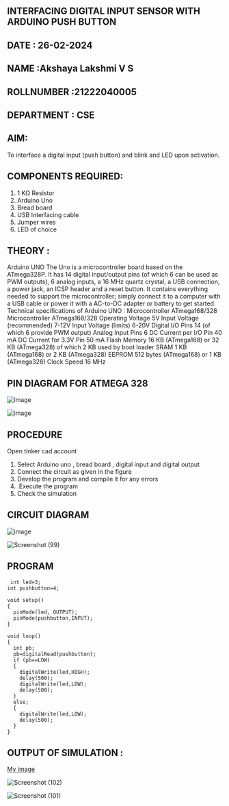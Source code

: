 ## INTERFACING DIGITAL INPUT SENSOR WITH ARDUINO PUSH BUTTON
## DATE : 26-02-2024
## NAME :Akshaya Lakshmi V S																			             
## ROLLNUMBER :21222040005
## DEPARTMENT : CSE


## AIM:
To interface a digital input (push button) and blink and LED upon activation.
## COMPONENTS REQUIRED:
1.	1 KΩ Resistor 
2.	Arduino Uno 
3.	Bread board 
4.	USB Interfacing cable 
5.	Jumper wires 
6.	LED of choice 
## THEORY :
Arduino UNO
 	  The Uno is a microcontroller board based on the ATmega328P. It has 14 digital input/output pins (of which 6 can be used as PWM outputs), 6 analog inputs, a 16 MHz quartz crystal, a USB connection, a power jack, an ICSP header and a reset button. It contains everything needed to support the microcontroller; simply connect it to a computer with a USB cable or power it with a AC-to-DC adapter or battery to get started.
	Technical specifications of Arduino UNO :
Microcontroller	ATmega168/328
Microcontroller	ATmega168/328
Operating Voltage	5V
Input Voltage (recommended)	7-12V
Input Voltage (limits)	6-20V
Digital I/O Pins	14 (of which 6 provide PWM output)
Analog Input Pins	6
DC Current per I/O Pin	40 mA
DC Current for 3.3V Pin	50 mA
Flash Memory	16 KB (ATmega168) or 32 KB (ATmega328) of which 2 KB used by boot loader
SRAM	1 KB (ATmega168) or 2 KB (ATmega328)
EEPROM	512 bytes (ATmega168) or 1 KB (ATmega328)
Clock Speed	16 MHz
## PIN DIAGRAM FOR ATMEGA 328
 
![image](https://user-images.githubusercontent.com/36288975/163530394-115baee4-7ed1-49fe-9cce-d7b625e11e85.png)


![image](https://user-images.githubusercontent.com/36288975/163530431-4d390e98-0942-42d8-95b8-f57d348e6ad8.png)

## PROCEDURE 
 Open tinker cad account 
1.	Select Arduino uno , bread board , digital input and digital output 
2.	Connect the circuit as given in the figure 
3.	Develop the program and compile it for any errors 
4.	 .Execute the program 
5.	Check the simulation 



## CIRCUIT DIAGRAM 


![image](https://user-images.githubusercontent.com/36288975/163530437-87a0afbd-b3c9-44ad-b907-5de63486fb9d.png)




![Screenshot (99)](https://github.com/AkshayalakshmiVS/-INTERFACING-DIGITAL-INPUT-SENSOR-WITH-ARDUINO-PUSH-BUTTON-/assets/128115963/a509998a-1b30-44f5-8af7-a6570f18fdcd)





## PROGRAM 
```
 int led=3;
int pushbutton=4;

void setup()
{
  pinMode(led, OUTPUT);
  pinMode(pushbutton,INPUT);
}

void loop()
{
  int pb;
  pb=digitalRead(pushbutton);
  if (pb==LOW)
  {
    digitalWrite(led,HIGH);
    delay(500);
    digitalWrite(led,LOW);
    delay(500);
  }
  else;
  {
    digitalWrite(led,LOW);
    delay(500);
  }
}
```
 









 
 
 



## OUTPUT OF SIMULATION :

[My image](username.github.com/repository/img/image.jpg)

![Screenshot (102)](https://github.com/AkshayalakshmiVS/-INTERFACING-DIGITAL-INPUT-SENSOR-WITH-ARDUINO-PUSH-BUTTON-/assets/128115963/44494ccf-5ddf-44ac-8888-57a5affd8255)


![Screenshot (101)](https://github.com/AkshayalakshmiVS/-INTERFACING-DIGITAL-INPUT-SENSOR-WITH-ARDUINO-PUSH-BUTTON-/assets/128115963/3cd6503a-0d50-4eaf-83ce-9cda2b0bf419)

